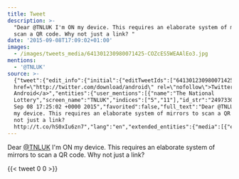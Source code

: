 ```yaml
---
title: Tweet
description: >-
  "Dear @TNLUK I'm ON my device. This requires an elaborate system of mirrors to
  scan a QR code. Why not just a link? "
date: '2015-09-08T17:09:02+01:00'
images:
  - /images/tweets_media/641301230980071425-COZcES5WEAAlEo3.jpg
mentions:
  - '@TNLUK'
source: >-
  {"tweet":{"edit_info":{"initial":{"editTweetIds":["641301230980071425"],"editableUntil":"2015-09-08T18:25:02.923Z","editsRemaining":"5","isEditEligible":true}},"retweeted":false,"source":"<a
  href=\"http://twitter.com/download/android\" rel=\"nofollow\">Twitter for
  Android</a>","entities":{"user_mentions":[{"name":"The National
  Lottery","screen_name":"TNLUK","indices":["5","11"],"id_str":"249733084","id":"249733084"}],"urls":[],"symbols":[],"media":[{"expanded_url":"https://twitter.com/toychicken/status/641301230980071425/photo/1","indices":["115","137"],"url":"http://t.co/hS0xIu6zn7","media_url":"http://pbs.twimg.com/media/COZcES5WEAAlEo3.jpg","id_str":"641301225808465920","id":"641301225808465920","media_url_https":"https://pbs.twimg.com/media/COZcES5WEAAlEo3.jpg","sizes":{"large":{"w":"576","h":"1024","resize":"fit"},"small":{"w":"383","h":"680","resize":"fit"},"medium":{"w":"576","h":"1024","resize":"fit"},"thumb":{"w":"150","h":"150","resize":"crop"}},"type":"photo","display_url":"pic.twitter.com/hS0xIu6zn7"}],"hashtags":[]},"display_text_range":["0","137"],"favorite_count":"0","id_str":"641301230980071425","truncated":false,"retweet_count":"0","id":"641301230980071425","possibly_sensitive":false,"created_at":"Tue
  Sep 08 17:25:02 +0000 2015","favorited":false,"full_text":"Dear @TNLUK I'm ON
  my device. This requires an elaborate system of mirrors to scan a QR code. Why
  not just a link?
  http://t.co/hS0xIu6zn7","lang":"en","extended_entities":{"media":[{"expanded_url":"https://twitter.com/toychicken/status/641301230980071425/photo/1","indices":["115","137"],"url":"http://t.co/hS0xIu6zn7","media_url":"http://pbs.twimg.com/media/COZcES5WEAAlEo3.jpg","id_str":"641301225808465920","id":"641301225808465920","media_url_https":"https://pbs.twimg.com/media/COZcES5WEAAlEo3.jpg","sizes":{"large":{"w":"576","h":"1024","resize":"fit"},"small":{"w":"383","h":"680","resize":"fit"},"medium":{"w":"576","h":"1024","resize":"fit"},"thumb":{"w":"150","h":"150","resize":"crop"}},"type":"photo","display_url":"pic.twitter.com/hS0xIu6zn7"}]}}}
---
```

Dear [@TNLUK](https://twitter.com/@TNLUK) I'm ON my device. This requires an elaborate system of mirrors to scan a QR code. Why not just a link? 
    
{{< tweet 0 0 >}}
    
